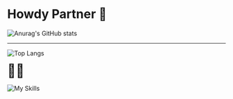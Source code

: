 # Howdy Partner 👾 
![Anurag's GitHub stats](https://github-readme-stats.vercel.app/api?username=sherifElhabibi&theme=aura&show_icons=true) 

<hr>

![Top Langs](https://github-readme-stats.vercel.app/api/top-langs/?username=sherifElhabibi&theme=aura&layout=compact?)

<div style="font-size:30px;">👨‍💻</div>


![My Skills](https://skillicons.dev/icons?i=c,cpp,js,html,css,jquery,bootstrap,sass&theme=light)
